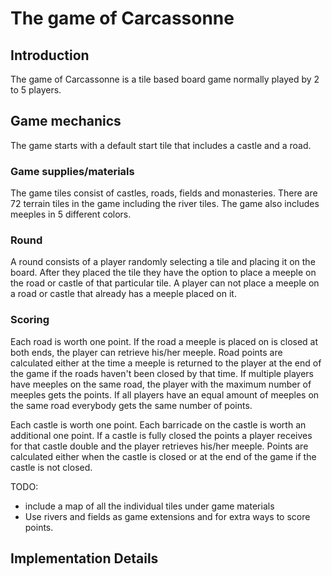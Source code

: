 # The game of Carcassonne

## Introduction

The game of Carcassonne is a tile based board game normally played by 2 to 5 players.

## Game mechanics

The game starts with a default start tile that includes a castle and a road.

### Game supplies/materials

The game tiles consist of castles, roads, fields and monasteries. There are 72 terrain tiles in the game including the river tiles. The game also includes meeples in 5 different colors.

### Round

A round consists of a player randomly selecting a tile and placing it on the board. After they placed the tile they have the option to place a meeple on the road or castle of that particular tile. A player can not place a meeple on a road or castle that already has a meeple placed on it.

### Scoring

Each road is worth one point. If the road a meeple is placed on is closed at both ends, the player can retrieve his/her meeple. Road points are calculated either at the time a meeple is returned to the player at the end of the game if the roads haven't been closed by that time. If multiple players have meeples on the same road, the player with the maximum number of meeples gets the points. If all players have an equal amount of meeples on the same road everybody gets the same number of points.

Each castle is worth one point. Each barricade on the castle is worth an additional one point. If a castle is fully closed the points a player receives for that castle double and the player retrieves his/her meeple. Points are calculated either when the castle is closed or at the end of the game if the castle is not closed.

TODO:
+ include a map of all the individual tiles under game materials
+ Use rivers and fields as game extensions and for extra ways to score points.

## Implementation Details
